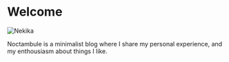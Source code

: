 # Welcome
![Nekika](nekika.svg)

Noctambule is a minimalist blog where I share my personal experience, and my enthousiasm about things I like.
